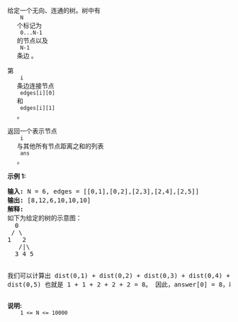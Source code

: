 <html>
 <body>
  <p>
   给定一个无向、连通的树。树中有
   <code>
    N
   </code>
   个标记为
   <code>
    0...N-1
   </code>
   的节点以及
   <code>
    N-1
   </code>
   条边 。
  </p>
  <p>
   第
   <code>
    i
   </code>
   条边连接节点
   <code>
    edges[i][0]
   </code>
   和
   <code>
    edges[i][1]
   </code>
   。
  </p>
  <p>
   返回一个表示节点
   <code>
    i
   </code>
   与其他所有节点距离之和的列表
   <code>
    ans
   </code>
   。
  </p>
  <p>
   <strong>
    示例 1:
   </strong>
  </p>
  <pre>
<strong>输入: </strong>N = 6, edges = [[0,1],[0,2],[2,3],[2,4],[2,5]]
<strong>输出: </strong>[8,12,6,10,10,10]
<strong>解释: </strong>
如下为给定的树的示意图：
  0
 / \
1   2
   /|\
  3 4 5

我们可以计算出 dist(0,1) + dist(0,2) + dist(0,3) + dist(0,4) + dist(0,5) 
也就是 1 + 1 + 2 + 2 + 2 = 8。 因此，answer[0] = 8，以此类推。
</pre>
  <p>
   <strong>
    说明:
   </strong>
   <code>
    1 &lt;= N &lt;= 10000
   </code>
  </p>
 </body>
</html>